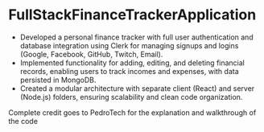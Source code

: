 # FullStackFinanceTrackerApplication

- Developed a personal finance tracker with full user authentication and database integration using Clerk for managing signups and logins (Google, Facebook, GitHub, Twitch, Email).
- Implemented functionality for adding, editing, and deleting financial records, enabling users to track incomes and expenses, with data persisted in MongoDB.
- Created a modular architecture with separate client (React) and server (Node.js) folders, ensuring scalability and clean code organization.

Complete credit goes to PedroTech for the explanation and walkthrough of the code
